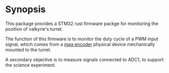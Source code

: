 # Synopsis
This package provides a STM32 rust firmware packge for monitoring the position of 
valkyrie's turret.

The function of this firmware is to monitor the duty cycle of a PWM input signal,
which comes from a [mag encoder](http://www.ctr-electronics.com/sensors/srx-magnetic-encoder.html)
physical device mechanically mounted to the turret. 

A secondary objective is to measure signals connected to ADC1, to support the science experiment.

